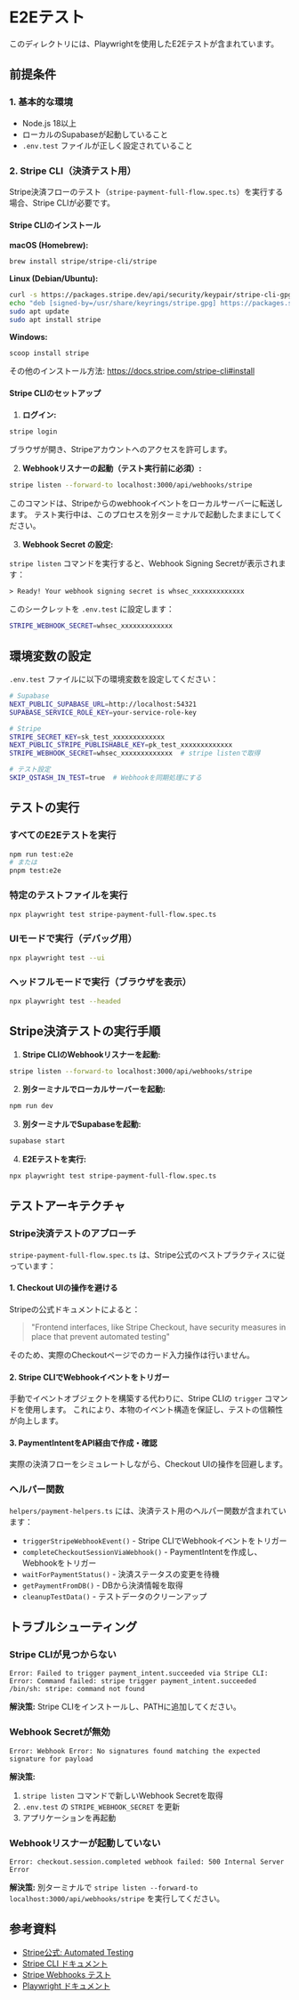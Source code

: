 # E2Eテスト

このディレクトリには、Playwrightを使用したE2Eテストが含まれています。

## 前提条件

### 1. 基本的な環境

- Node.js 18以上
- ローカルのSupabaseが起動していること
- `.env.test` ファイルが正しく設定されていること

### 2. Stripe CLI（決済テスト用）

Stripe決済フローのテスト（`stripe-payment-full-flow.spec.ts`）を実行する場合、Stripe CLIが必要です。

#### Stripe CLIのインストール

**macOS (Homebrew):**
```bash
brew install stripe/stripe-cli/stripe
```

**Linux (Debian/Ubuntu):**
```bash
curl -s https://packages.stripe.dev/api/security/keypair/stripe-cli-gpg/public | gpg --dearmor | sudo tee /usr/share/keyrings/stripe.gpg
echo "deb [signed-by=/usr/share/keyrings/stripe.gpg] https://packages.stripe.dev/stripe-cli-debian-local stable main" | sudo tee -a /etc/apt/sources.list.d/stripe.list
sudo apt update
sudo apt install stripe
```

**Windows:**
```powershell
scoop install stripe
```

その他のインストール方法: https://docs.stripe.com/stripe-cli#install

#### Stripe CLIのセットアップ

1. **ログイン:**
```bash
stripe login
```

ブラウザが開き、Stripeアカウントへのアクセスを許可します。

2. **Webhookリスナーの起動（テスト実行前に必須）:**
```bash
stripe listen --forward-to localhost:3000/api/webhooks/stripe
```

このコマンドは、Stripeからのwebhookイベントをローカルサーバーに転送します。
テスト実行中は、このプロセスを別ターミナルで起動したままにしてください。

3. **Webhook Secret の設定:**

`stripe listen` コマンドを実行すると、Webhook Signing Secretが表示されます：
```
> Ready! Your webhook signing secret is whsec_xxxxxxxxxxxxx
```

このシークレットを `.env.test` に設定します：
```bash
STRIPE_WEBHOOK_SECRET=whsec_xxxxxxxxxxxxx
```

## 環境変数の設定

`.env.test` ファイルに以下の環境変数を設定してください：

```bash
# Supabase
NEXT_PUBLIC_SUPABASE_URL=http://localhost:54321
SUPABASE_SERVICE_ROLE_KEY=your-service-role-key

# Stripe
STRIPE_SECRET_KEY=sk_test_xxxxxxxxxxxxx
NEXT_PUBLIC_STRIPE_PUBLISHABLE_KEY=pk_test_xxxxxxxxxxxxx
STRIPE_WEBHOOK_SECRET=whsec_xxxxxxxxxxxxx  # stripe listenで取得

# テスト設定
SKIP_QSTASH_IN_TEST=true  # Webhookを同期処理にする
```

## テストの実行

### すべてのE2Eテストを実行

```bash
npm run test:e2e
# または
pnpm test:e2e
```

### 特定のテストファイルを実行

```bash
npx playwright test stripe-payment-full-flow.spec.ts
```

### UIモードで実行（デバッグ用）

```bash
npx playwright test --ui
```

### ヘッドフルモードで実行（ブラウザを表示）

```bash
npx playwright test --headed
```

## Stripe決済テストの実行手順

1. **Stripe CLIのWebhookリスナーを起動:**
```bash
stripe listen --forward-to localhost:3000/api/webhooks/stripe
```

2. **別ターミナルでローカルサーバーを起動:**
```bash
npm run dev
```

3. **別ターミナルでSupabaseを起動:**
```bash
supabase start
```

4. **E2Eテストを実行:**
```bash
npx playwright test stripe-payment-full-flow.spec.ts
```

## テストアーキテクチャ

### Stripe決済テストのアプローチ

`stripe-payment-full-flow.spec.ts` は、Stripe公式のベストプラクティスに従っています：

#### 1. Checkout UIの操作を避ける
Stripeの公式ドキュメントによると：
> "Frontend interfaces, like Stripe Checkout, have security measures in place that prevent automated testing"

そのため、実際のCheckoutページでのカード入力操作は行いません。

#### 2. Stripe CLIでWebhookイベントをトリガー
手動でイベントオブジェクトを構築する代わりに、Stripe CLIの `trigger` コマンドを使用します。
これにより、本物のイベント構造を保証し、テストの信頼性が向上します。

#### 3. PaymentIntentをAPI経由で作成・確認
実際の決済フローをシミュレートしながら、Checkout UIの操作を回避します。

### ヘルパー関数

`helpers/payment-helpers.ts` には、決済テスト用のヘルパー関数が含まれています：

- `triggerStripeWebhookEvent()` - Stripe CLIでWebhookイベントをトリガー
- `completeCheckoutSessionViaWebhook()` - PaymentIntentを作成し、Webhookをトリガー
- `waitForPaymentStatus()` - 決済ステータスの変更を待機
- `getPaymentFromDB()` - DBから決済情報を取得
- `cleanupTestData()` - テストデータのクリーンアップ

## トラブルシューティング

### Stripe CLIが見つからない

```
Error: Failed to trigger payment_intent.succeeded via Stripe CLI: Error: Command failed: stripe trigger payment_intent.succeeded
/bin/sh: stripe: command not found
```

**解決策:** Stripe CLIをインストールし、PATHに追加してください。

### Webhook Secretが無効

```
Error: Webhook Error: No signatures found matching the expected signature for payload
```

**解決策:**
1. `stripe listen` コマンドで新しいWebhook Secretを取得
2. `.env.test` の `STRIPE_WEBHOOK_SECRET` を更新
3. アプリケーションを再起動

### Webhookリスナーが起動していない

```
Error: checkout.session.completed webhook failed: 500 Internal Server Error
```

**解決策:**
別ターミナルで `stripe listen --forward-to localhost:3000/api/webhooks/stripe` を実行してください。

## 参考資料

- [Stripe公式: Automated Testing](https://docs.stripe.com/automated-testing)
- [Stripe CLI ドキュメント](https://docs.stripe.com/stripe-cli)
- [Stripe Webhooks テスト](https://docs.stripe.com/webhooks#test-webhook)
- [Playwright ドキュメント](https://playwright.dev/)
